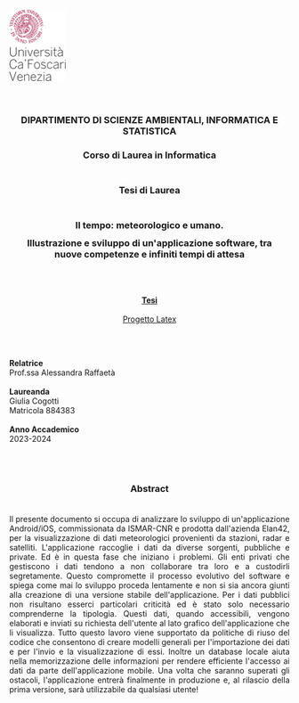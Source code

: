 <br />
<div align="left">
  <a href="https://www.unive.it/">
    <img src="./latex_project/images/unive_logo.jpg" alt="Logo" height="128">
  </a>
  <br />
<br />
<br />
  
  <h3 align="center">
    DIPARTIMENTO DI SCIENZE AMBIENTALI, INFORMATICA E STATISTICA<br />
</h3>
  <h3 align="center">
    Corso di Laurea in Informatica
  </h3>
  <h3 align="center">
    <br />
    Tesi di Laurea
  </h3>
  
  <div style="padding-left: 12px; padding-right: 12px">
  <h3 align="center"><br /><strong>Il tempo: meteorologico e umano.
  <br />
  <div style="padding-top: 12px;"></div>
  Illustrazione e sviluppo di un'applicazione software, tra nuove competenze e infiniti tempi di attesa</h3>
  </strong>
  </div>
<br /><br />
  <p align="center">
    <a href="/thesi.pdf"><strong>Tesi</strong></a>
    <br />
    <br />
    <a href="/latex_project">Progetto Latex</a>
  </p>

<br><br>

<p align="left">
    <strong>Relatrice</strong><br />
    Prof.ssa Alessandra Raffaetà
    <br /><br />
    <strong>Laureanda</strong><br />
    Giulia Cogotti
    <br />
    Matricola 884383
    <br /><br />
    <strong>Anno Accademico</strong><br />
    2023-2024
	
  </p>
</div>
<br />
<br />

<h3 align="center">
    Abstract<br /><br />
  </h3>
  
<p align='justify' style="text-align: justify;">Il presente documento si occupa di analizzare lo sviluppo di un'applicazione Android/iOS, commissionata da ISMAR-CNR e prodotta dall'azienda Elan42, per la visualizzazione di dati meteorologici provenienti da stazioni, radar e satelliti. L'applicazione raccoglie i dati da diverse sorgenti, pubbliche e private. Ed è in questa fase che iniziano i problemi. Gli enti privati che gestiscono i dati tendono a non collaborare tra loro e a custodirli segretamente. Questo compromette il processo evolutivo del software e spiega come mai lo sviluppo proceda lentamente e non si sia ancora giunti alla creazione di una versione stabile dell'applicazione. Per i dati pubblici non risultano esserci particolari criticità ed è stato solo necessario comprenderne la tipologia. Questi dati, quando accessibili, vengono elaborati e inviati su richiesta dell'utente al lato grafico dell'applicazione che li visualizza. Tutto questo lavoro viene supportato da politiche di riuso del codice che consentono di creare modelli generali per l'importazione dei dati e per l'invio e la visualizzazione di essi. Inoltre un database locale aiuta nella memorizzazione delle informazioni per rendere efficiente l'accesso ai dati da parte dell'applicazione mobile. Una volta che saranno superati gli ostacoli, l'applicazione entrerà finalmente in produzione e, al rilascio della prima versione, sarà utilizzabile da qualsiasi utente!
</p>
</div>
